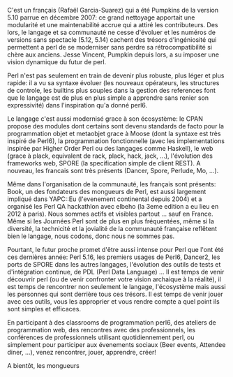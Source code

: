 C'est un français (Rafaël Garcia-Suarez) qui a été Pumpkins de la version 5.10 parrue en décembre 2007: ce grand nettoyage apportait une modularité et une maintenabilité accrue qui a attiré les contributeurs. Des lors, le langage et sa communauté ne cesse d'évoluer et les numéros de versions sans spectacle (5.12, 5.14) cachent des trésors d'ingéniosité qui permettent a perl de se moderniser sans perdre sa rétrocompatibilité si chère aux anciens. Jesse Vincent, Pumpkin depuis lors, a su imposer une vision dynamique du futur de perl.

Perl n'est pas seulement en train de devenir plus robuste, plus léger et plus rapide: il a vu sa syntaxe évoluer (les nouveaux opérateurs, les structures de controle, les builtins plus souples dans la gestion des references font que le langage est de plus en plus simple a apprendre sans renier son expressivité) dans l'inspiration qu'a donné perl6.

Le langage c'est aussi modernisé grace à son écosystème: le CPAN propose des modules dont certains sont devenu standards de facto pour la programmation objet et metaobjet grace à Moose (dont la syntaxe est très inspiré de Perl6), la programmation fonctionnelle (avec les implementations inspirée par Higher Order Perl ou des langages comme Haskell), le web (grace à plack, equivalent de rack, plack, hack, jack, ...), l'évolution des frameworks web, SPORE (la specification simple de client REST). A nouveau, les francais sont très présents (Dancer, Spore, Perlude, Mo, ...).

Même dans l'organisation de la communauté, les français sont présents: Book, un des fondateurs des mongueurs de Perl, est aussi largement impliqué dans YAPC::Eu (l'evenement continental depuis 2004) et a organisé les Perl QA hackathlon avec elbeho (la 3eme edition a eu lieu en 2012 à paris). Nous sommes actifs et visibles partout ... sauf en France. Même si les Journées Perl sont de plus en plus fréquentées, même si la diversité, la technicité et la jovialité de la communauté française reflêtent bien le langage, nous codons, donc nous ne sommes pas.

Pourtant, le futur proche promet d'être aussi intense pour Perl que l'ont été ces dernières année: Perl 5.16, les premiers usages de Perl6, Dancer2, les ports de SPORE dans les autres langages, l'évolution des outils de tests et d'intégration continue, de PDL (Perl Data Language) ... Il est temps de venir découvrir perl (ou de venir confronter votre vision archaique à la réalité), il est temps de rencontrer non seulement le langage, l'écosystème mais aussi les personnes qui sont derrière tous ces trésors. Il est temps de venir jouer avec ces outils, vous les approprier et vous rendre compte a quel point ils sont simples et efficaces.

En participant à des classrooms de programmation perl6, des ateliers de programmation web, des rencontres avec des professionnels, les conférences de professionnels utilisant quotidiennement perl, ou simplement pour participer aux évenements sociaux (Beer events, Attendee diner, ...), venez rencontrer, jouer, apprendre, créer! 

A bientôt, 
les mongueurs
